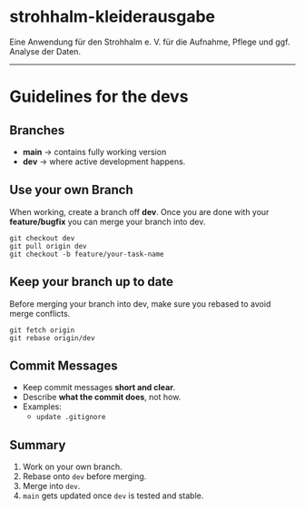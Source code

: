 # strohhalm-kleiderausgabe
Eine Anwendung für den Strohhalm e. V. für die Aufnahme, Pflege und ggf. Analyse der Daten.

---

# Guidelines for the devs
## Branches
- **main** → contains fully working version
- **dev** → where active development happens.  

## Use your own Branch 
When working, create a branch off **dev**. Once you are done with your **feature/bugfix** you can merge your branch into dev.
```
git checkout dev
git pull origin dev
git checkout -b feature/your-task-name
```

## Keep your branch up to date
Before merging your branch into dev, make sure you rebased to avoid merge conflicts.
```
git fetch origin
git rebase origin/dev
```

## Commit Messages
- Keep commit messages **short and clear**.  
- Describe **what the commit does**, not how.  
- Examples:  
  - `update .gitignore`  

## Summary
1. Work on your own branch.  
2. Rebase onto `dev` before merging.  
3. Merge into `dev`.  
4. `main` gets updated once `dev` is tested and stable.  